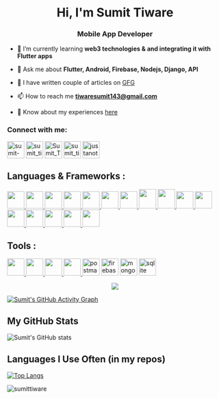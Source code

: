 <h1 align="center">Hi, I'm Sumit Tiware</h1>
<h3 align="center">Mobile App Developer</h3>


- 🌱 I’m currently learning **web3 technologies & and integrating it with Flutter apps**

- 💬 Ask me about **Flutter, Android, Firebase, Nodejs, Django, API**

- 📝 I have written couple of articles on [GFG](https://auth.geeksforgeeks.org/user/sumitgtiware/articles)

- 📫 How to reach me **tiwaresumit143@gmail.com**

- 📄 Know about my experiences [here](https://drive.google.com/file/d/1SIL1V4164kklWe9MsgIsYlGBgfkBHCHd/view?usp=share_link)

<h3 align="left">Connect with me:</h3>
<p align="left">
<a href="https://linkedin.com/in/sumit-g-tiware-b0b5a81a3" target="blank"><img align="center" src="https://skillicons.dev/icons?i=linkedin" alt="sumit-g-tiware-b0b5a81a3" height="40" width="40" /></a>
<a href="https://instagram.com/sumit_tiware_" target="blank"><img align="center" src="https://skillicons.dev/icons?i=instagram" alt="sumit_tiware_" height="40" width="40" /></a>
<a href="https://www.hackerrank.com/Sumit_Tiware" target="blank"><img align="center" src="https://raw.githubusercontent.com/rahuldkjain/github-profile-readme-generator/master/src/images/icons/Social/hackerrank.svg" alt="Sumit_Tiware" height="40" width="40" /></a>
<a href="https://www.leetcode.com/Sumit_Tiware_" target="blank"><img align="center" src="https://raw.githubusercontent.com/rahuldkjain/github-profile-readme-generator/master/src/images/icons/Social/leet-code.svg" alt="sumit_tiware_" height="40" width="40" /></a>
<a href="https://auth.geeksforgeeks.org/user/justanotaku/practice" target="blank"><img align="center" src="https://raw.githubusercontent.com/rahuldkjain/github-profile-readme-generator/master/src/images/icons/Social/geeks-for-geeks.svg" alt="justanotaku/practice" height="40" width="40" /></a>
</p>

<h2 align="left">Languages & Frameworks :</h2>
<p align="left">
  <a href="https://www.dart.dev" target="_blank"> <img src="https://skillicons.dev/icons?i=dart" height="40" width="40"/> </a> 
  <a href="https://www.w3schools.com/cpp" target="_blank">  <img src="https://skillicons.dev/icons?i=cpp" height="40" width="40"/> </a> 
  <a href="https://www.kotlinlang.org" target="_blank">  <img src="https://skillicons.dev/icons?i=kotlin" height="40" width="40"/> </a> 
  <a href="https://developer.mozilla.org/en-US/docs/Web/JavaScript" target="_blank"> <img src="https://skillicons.dev/icons?i=js" height="40" width="40"/>  </a> 
  <a href="https://nodejs.org" target="_blank"> <img src="https://skillicons.dev/icons?i=nodejs" height="40" width="40"/> </a> 
  <a href="https://go.dev" target="_blank"> <img src="https://skillicons.dev/icons?i=go" height="40" width="40"/> </a> 
  <a href="https://www.python.org" target="_blank"> <img src="https://skillicons.dev/icons?i=py" height="40" width="40"/> </a>
  <a href="https://www.soliditylang.org" target="_blank"> <img src="https://skillicons.dev/icons?i=solidity" height="45" width="40"/> </a>
  <a href="https://www.w3.org/html" target="_blank"> <img src="https://skillicons.dev/icons?i=html" height="45" width="40"/> </a> 
  <a href="https://www.w3schools.com/css" target="_blank"> <img src="https://skillicons.dev/icons?i=css" height="40" width="40"/> </a> 
  <a href="https://flutter.com" target="_blank">  <img src="https://skillicons.dev/icons?i=flutter" height="40" width="40"/> </a>
  <a href="https://www.djangoproject.com" target="_blank"> <img src="https://skillicons.dev/icons?i=django" height="40" width="40"/> </a> 
  <a href="https://expressjs.com" target="_blank"> <img src="https://skillicons.dev/icons?i=express" height="40" width="40"/> </a> 
  <a href="https://getbootstrap.com" target="_blank"> <img src="https://skillicons.dev/icons?i=bootstrap" height="40" width="40"/> </a> 
  <a href="https://reactjs.org" target="_blank"> <img src="https://skillicons.dev/icons?i=react" height="40" width="40"/> </a> 
  <a href="https://nextjs.org" target="_blank"> <img src="https://skillicons.dev/icons?i=nextjs" height="40" width="40"/> </a> 
</p>
  
<h2 align="left">Tools :</h2>
<p align="left">
  <a href="https://developer.android.com/studio" target="_blank">  <img src="https://skillicons.dev/icons?i=androidstudio" height="40" width="40"/> </a>
  <a href="https://code.visualstudio.com/" target="_blank">  <img src="https://skillicons.dev/icons?i=vscode" height="40" width="40"/> </a>
  <a href="https://git-scm.com" target="_blank">  <img src="https://skillicons.dev/icons?i=git" height="40" width="40"/> </a>
  <a href="https://github.com" target="_blank">  <img src="https://skillicons.dev/icons?i=github" height="40" width="40"/> </a>
  <a href="https://postman.com" target="_blank"> <img src="https://www.vectorlogo.zone/logos/getpostman/getpostman-icon.svg" alt="postman" width="40" height="40"/></a> 
   <a href="https://firebase.google.com" target="_blank"> <img src="https://skillicons.dev/icons?i=firebase" alt="firebase" width="40" height="40"/></a> 
   <a href="https://mongodb.com" target="_blank"> <img src="https://skillicons.dev/icons?i=mongodb" alt="mongodb" width="40" height="40"/></a>
   <a href="https://sqlite.org" target="_blank"> <img src="https://skillicons.dev/icons?i=sqlite" alt="sqlite" width="40" height="40"/></a>
  
</p>

<p align="center"><img align="center" src="https://github-readme-streak-stats.herokuapp.com/?user=sumittiware&theme=github-dark"></p>

<!-- ## <p align="center">My OpenSource Contribution Graph</p> -->
[![Sumit's GitHub Activity Graph](https://github-readme-activity-graph.cyclic.app/graph?username=sumittiware&theme=react-dark)](https://github.com/literalEval)


## My GitHub Stats
![Sumit's GitHub stats](https://github-readme-stats.vercel.app/api?username=sumittiware&show_icons=true&theme=github_dark&hide_border=true)

## Languages I Use Often (in my repos)
[![Top Langs](https://github-readme-stats.vercel.app/api/top-langs/?username=sumittiware&theme=github_dark&show_icons=true&layout=compact&hide_border=true)](https://github.com/sumittiware)

<p align="left"><img src="https://komarev.com/ghpvc/?username=sumittiware&label=Profile%20views&color=0e75b6&style=flat" alt="sumittiware" /></p>
